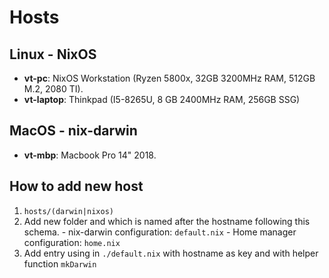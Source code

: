 # Hosts

## Linux - NixOS

- __vt-pc__: NixOS Workstation (Ryzen 5800x, 32GB 3200MHz RAM, 512GB M.2, 2080 TI).
- __vt-laptop__: Thinkpad (I5-8265U, 8 GB 2400MHz RAM, 256GB SSG)

## MacOS - nix-darwin

- __vt-mbp__: Macbook Pro 14" 2018.

## How to add new host

1. `hosts/(darwin|nixos)`
1. Add new folder and which is named after the hostname following this schema.
   \- nix-darwin configuration: `default.nix`
   \- Home manager configuration: `home.nix`
1. Add entry using in `./default.nix` with hostname as key and with helper function `mkDarwin`
